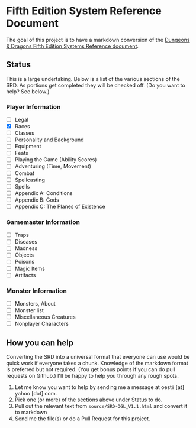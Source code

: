 # Fifth Edition System Reference Document

The goal of this project is to have a markdown conversion of the [Dungeons & Dragons Fifth Edition Systems Reference document](http://dnd.wizards.com/articles/features/systems-reference-document-srd).

## Status
This is a large undertaking. Below is a list of the various sections of the SRD. As portions get completed they will be checked off. (Do you want to help? See below.)

### Player Information
- [ ] Legal
- [x] Races
- [ ] Classes
- [ ] Personality and Background
- [ ] Equipment
- [ ] Feats
- [ ] Playing the Game (Ability Scores)
- [ ] Adventuring (Time, Movement)
- [ ] Combat
- [ ] Spellcasting
- [ ] Spells
- [ ] Appendix A: Conditions
- [ ] Appendix B: Gods
- [ ] Appendix C: The Planes of Existence

### Gamemaster Information
- [ ] Traps
- [ ] Diseases
- [ ] Madness
- [ ] Objects 
- [ ] Poisons
- [ ] Magic Items
- [ ] Artifacts

### Monster Information
- [ ] Monsters, About
- [ ] Monster list
- [ ] Miscellaneous Creatures
- [ ] Nonplayer Characters

## How you can help

Converting the SRD into a universal format that everyone can use would be quick work if everyone takes a chunk. Knowledge of the markdown format is preferred but not required. (You get bonus points if you can do pull requests on Github.) I'll be happy to help you through any rough spots.

1. Let me know you want to help by sending me a message at oestii [at] yahoo [dot] com.
2. Pick one (or more) of the sections above under Status to do.
3. Pull out the relevant text from `source/SRD-OGL_V1.1.html` and convert it to markdown
4. Send me the file(s) or do a Pull Request for this project.